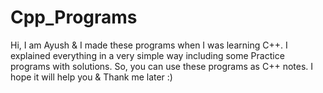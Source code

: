 # Cpp_Programs
Hi, I am Ayush & I made these programs when I was learning C++.
I explained everything in a very simple way including some Practice programs with solutions.
So, you can use these programs as C++ notes.
I hope it will help you & Thank me later :)
